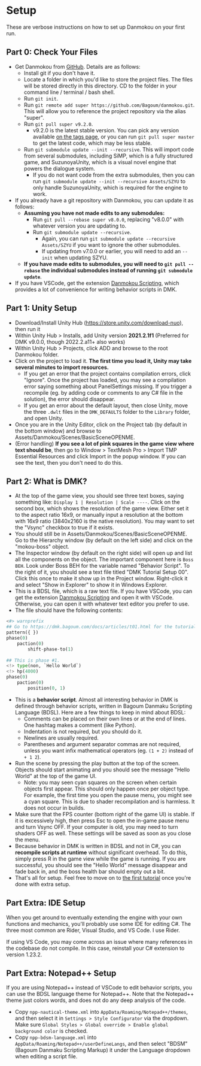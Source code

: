 # Setup

These are verbose instructions on how to set up Danmokou on your first run. 

## Part 0: Check Your Files

- Get Danmokou from [GitHub](https://github.com/Bagoum/danmokou). Details are as follows:
  - Install git if you don't have it.
  - Locate a folder in which you'd like to store the project files. The files will be stored directly in this directory. CD to the folder in your command line / terminal / bash shell.
  - Run `git init`.
  - Run `git remote add super https://github.com/Bagoum/danmokou.git`. This will allow you to reference the project repository via the alias "super".
  - Run `git pull super v9.2.0`.
    - v9.2.0 is the latest stable version. You can pick any version available [on the tags page](https://github.com/Bagoum/danmokou/tags), or you can run `git pull super master` to get the latest code, which may be less stable.
  - Run `git submodule update --init --recursive`. This will import code from several submodules, including SiMP, which is a fully structured game, and SuzunoyaUnity, which is a visual novel engine that powers the dialogue system.
    - If you do not want code from the extra submodules, then you can run `git submodule update --init --recursive Assets/SZYU` to only handle SuzunoyaUnity, which is required for the engine to work.
- If you already have a git repository with Danmokou, you can update it as follows:
  - **Assuming you have not made edits to any submodules:**
    - Run `git pull --rebase super v8.0.0`, replacing "v8.0.0" with whatever version you are updating to.
    - Run `git submodule update --recursive`.
      - Again, you can run `git submodule update --recursive Assets/SZYU` if you want to ignore the other submodules.
      - If updating from v7.0.0 or earlier, you will need to add an `--init` when updating SZYU.
  - **If you have made edits to submodules, you will need to `git pull --rebase` the individual submodules instead of running `git submodule update`**.
- If you have VSCode, get the extension [Danmokou Scripting](https://marketplace.visualstudio.com/items?itemName=Bagoum.dmkscripting), which provides a lot of convenience for writing behavior scripts in DMK. 

## Part 1: Unity Setup

- Download/Install Unity Hub (https://store.unity.com/download-nuo), then run it
- Within Unity Hub > Installs, add Unity version **2021.2.1f1** (Preferred for DMK v9.0.0, though 2022.2.a11+ also works)
- Within Unity Hub > Projects, click ADD and browse to the root Danmokou folder. 
- Click on the project to load it. **The first time you load it, Unity may take several minutes to import resources.**
  - If you get an error that the project contains compilation errors, click "Ignore". Once the project has loaded, you may see a compilation error saying something about PanelSettings missing. If you trigger a recompile (eg. by adding code or comments to any C# file in the solution), the error should disappear.
  - If you get an error about the default layout, then close Unity, move the three `.dwlt` files in the `DMK_DEFAULTS` folder to the `Library` folder, and open Unity.
- Once you are in the Unity Editor, click on the Project tab (by default in the bottom window) and browse to Assets/Danmokou/Scenes/BasicSceneOPENME.
- (Error handling) **If you see a lot of pink squares in the game view where text should be**, then go to Window > TextMesh Pro > Import TMP Essential Resources and click Import in the popup window. If you can see the text, then you don't need to do this.

## Part 2: What is DMK?

- At the top of the game view, you should see three text boxes, saying something like: `Display 1 | Resolution | Scale ----`. Click on the second box, which shows the resolution of the game view. Either set it to the aspect ratio 16x9, or manually input a resolution at the bottom with 16x9 ratio (3840x2160 is the native resolution). You may want to set the "Vsync" checkbox to true if it exists.
- You should still be in Assets/Danmokou/Scenes/BasicSceneOPENME. Go to the Hierarchy window (by default on the left side) and click on the "mokou-boss" object.
- The Inspector window (by default on the right side) will open up and list all the components on the object. The important component here is `Boss BEH`. Look under Boss BEH for the variable named "Behavior Script". To the right of it, you should see a text file titled "DMK Tutorial Setup 00". Click this once to make it show up in the Project window. Right-click it and select "Show in Explorer" to show it in Windows Explorer.
- This is a BDSL file, which is a raw text file. If you have VSCode, you can get the extension [Danmokou Scripting](https://marketplace.visualstudio.com/items?itemName=Bagoum.dmkscripting) and open it with VSCode. Otherwise, you can open it with whatever text editor you prefer to use.
- The file should have the following contents:

```python
<#> warnprefix
## Go to https://dmk.bagoum.com/docs/articles/t01.html for the tutorial. 
pattern({ })
phase(0)
	paction(0)
		shift-phase-to(1)
		
## This is phase #1. 
<!> type(non, `Hello World`)
<!> hp(4000)
phase(0)
	paction(0)
		position(0, 1)
```

- This is a **behavior script**. Almost all interesting behavior in DMK is defined through behavior scripts, written in Bagoum Danmaku Scripting Language (BDSL). Here are a few things to keep in mind about BDSL:
  - Comments can be placed on their own lines or at the end of lines. One hashtag makes a comment (like Python).
  - Indentation is not required, but you should do it.
  - Newlines are usually required.
  - Parentheses and argument separator commas are not required, unless you want infix mathematical operators (eg. `(1 + 2)` instead of `+ 1 2`).
- Run the scene by pressing the play button at the top of the screen. Objects should start animating and you should see the message "Hello World" at the top of the game UI. 
  - Note: you may seen cyan squares on the screen when certain objects first appear. This should only happen once per object type. For example, the first time you open the pause menu, you might see a cyan square. This is due to shader recompilation and is harmless. It does not occur in builds.
- Make sure that the FPS counter (bottom right of the game UI) is stable. If it is excessively high, then press Esc to open the in-game pause menu and turn Vsync OFF. If your computer is old, you may need to turn shaders OFF as well. These settings will be saved as soon as you close the menu.
- Because behavior in DMK is written in BDSL and not in C#, you can **recompile scripts at runtime** without significant overhead. To do this, simply press R in the game view while the game is running. If you are successful, you should see the "Hello World" message disappear and fade back in, and the boss health bar should empty out a bit. 
- That's all for setup. Feel free to move on to [the first tutorial](t01.md) once you're done with extra setup.

## Part Extra: IDE Setup

When you get around to eventually extending the engine with your own functions and mechanics, you'll probably use some IDE for editing C#. The three most common are Rider, Visual Studio, and VS Code. I use Rider.

If using VS Code, you may come across an issue where many references in the codebase do not compile. In this case, reinstall your C# extension to version 1.23.2. 

## Part Extra: Notepad++ Setup

If you are using Notepad++ instead of VSCode to edit behavior scripts, you can use the BDSL language theme for Notepad++. Note that the Notepad++ theme just colors words, and does not do any deep analysis of the code.

- Copy `npp-nautical-theme.xml` into `AppData/Roaming/Notepad++/themes`, and then select it in `Settings > Style Configurator` via the dropdown. Make sure `Global Styles > Global override > Enable global background color` is checked.
- Copy `npp-bdsm-language.xml` into `AppData/Roaming/Notepad++/userDefineLangs`, and then select "BDSM" (Bagoum Danmaku Scripting Markup) it under the Language dropdown when editing a script file.